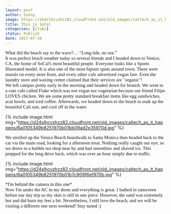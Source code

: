 ```yaml
---
layout: post
author: Sunny
image: https://d24slhcvzhzz82.cloudfront.net/old_images/caltech_as_it_happens/6a0105349b8251970b01bb09ad2e27970d.jpg
title: This is SoCal
categories: [clubs]
status: Publish
date: 2017-07-18
---
```


<p style="margin: 0in; font-family: Calibri; font-size: 11.0pt; color: #141412;"><span style="background: white;">What did the beach say to the wave?… “Long tide, no sea.”
<p style="margin: 0in; font-family: Calibri; font-size: 11.0pt; color: #141412;">
<p style="margin: 0in; font-family: Calibri; font-size: 11.0pt; color: #141412;"><span style="background: white;">It was perfect beach weather today so several friends and I headed down to Venice, CA, the home of SoCal's most beautiful people. Everyone looks like a Sports Illustrated model. It is also one of the most hipster spots around town. There were murals on every store front, and every other cafe advertised vegan fare. Even the laundry store and waxing center claimed that their services are "organic"!

<p style="margin: 0in; font-family: Calibri; font-size: 11.0pt; color: #141412;">
<p style="margin: 0in; font-family: Calibri; font-size: 11.0pt; color: #141412;"><span style="background: white;">We left campus pretty early in the morning and headed down for brunch. We went to a cute cafe called Flake which was not vegan nor vegetarian because our friend Filipe LOVES chicken. We ate some pretty standard breakfast items like egg sandwiches, acai bowls, and iced coffee. Afterwards, we headed down to the beach to soak up the beautiful Cali sun, and cool off in the water.


{% include image.html img="https://d24slhcvzhzz82.cloudfront.net/old_images/caltech_as_it_happens/6a0105349b8251970b01bb09ad2e35970d.jpg" %}
<p style="margin: 0in; font-family: Calibri; font-size: 11.0pt; color: #141412;">
<p style="margin: 0in; font-family: Calibri; font-size: 11.0pt; color: #141412;"><span style="background: white;">We strolled up the Venice Beach boardwalk to Santa Monica then headed back to the car via the main road, looking for a afternoon treat. Nothing really caught our eye, so we drove to a bubble tea shop near by and had smoothies and shaved ice. This prepped for the long drive back, which was over an hour simply due to traffic.

<p style="margin: 0in; font-family: Calibri; font-size: 11.0pt; color: #141412;">


{% include image.html img="https://d24slhcvzhzz82.cloudfront.net/old_images/caltech_as_it_happens/6a0105349b8251970b01b7c909f6ef970b.jpg" %}
<p style="margin: 0in; font-family: Calibri; font-size: 11.0pt; color: #141412;">*I'm behind the camera in this one*
<p style="margin: 0in; font-family: Calibri; font-size: 11.0pt; color: #141412;">
<p style="margin: 0in; font-family: Calibri; font-size: 11.0pt; color: #141412;">
<p style="margin: 0in; font-family: Calibri; font-size: 11.0pt; color: #141412;"><span style="background: white;">Now I'm under the AC in my dorm and everything is great. I bathed in sunscreen before our day trip so my skin is still in one piece. However, the sand was extremely hot and did burn my feet a bit. Nevertheless, I still love the beach, and we will be visiting a different one next weekend! Stay tuned :)
